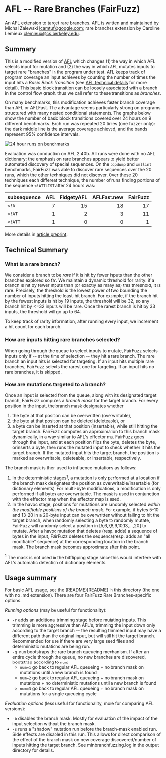 # AFL -- Rare Branches (FairFuzz)

An AFL extension to target rare branches. AFL is written and maintained by Michal Zalewski <lcamtuf@google.com>; rare branches extension by Caroline Lemieux <clemieux@cs.berkeley.edu>.


## Summary

This is a modified version of [AFL](http://lcamtuf.coredump.cx/afl/) which changes (1) the way in which AFL selects input for mutation and (2) the way in which AFL mutates inputs to target rare "branches" in the program under test. AFL keeps track of program coverage an input achieves by counting the number of times the input hits a _Basic Block Transition_ (see [AFL technical details](http://lcamtuf.coredump.cx/afl/technical_details.txt) for more detail). This basic block transition can be loosely associated with a branch in the control flow graph, thus we call refer to these transitions as _branches_.

On many benchmarks, this modification achieves faster branch coverage than AFL or AFLFast. The advantage seems particularly strong on programs structured with many nested conditional statements. The graphs below show the number of basic block transitions covered over 24 hours on 9 different benchmarks. Each run was repeated 20 times (one fuzzer only): the dark middle line is the average coverage achieved, and the bands represent 95% confidence intervals.

![24 hour runs on benchmarks](https://github.com/carolemieux/afl-rb/raw/master/24-hour-runs-2.40b.png)

Evaluation was conduction on AFL 2.40b. All runs were done with no AFL dictionary: the emphasis on rare branches appears to yield better automated discovery of special sequences. On the `tcpdump` and `xmllint` benchmarks, FairFuzz was able to discover rare sequences over the 20 runs, which the other techniques did not discover. Over these 20 techniques each different technique, the number of runs finding portions of the sequence `<!ATTLIST` after 24 hours was:

| subsequence | AFL | FidgetyAFL | AFLFast.new | FairFuzz|
| ------ | --------: | --------: | --------: | --------: |
| `<!A` |  7 | 15 | 18| 17|
| `<!AT` |  1 | 2 | 3| 11|
| `<!ATT` |  1 | 0 | 0| 1|

More details in [article preprint](TODO).

## Technical Summary

### What is a rare branch?

We consider a branch to be _rare_ if it is hit by fewer inputs than the other branches explored so far. We maintain a dynamic threshold for rarity: if a branch is hit by fewer inputs than (or exactly as many as) this threshold, it is rare. Precisely, the threshold is the lowest power of two bounding the number of inputs hitting the least-hit branch. For example, if the branch hit by the fewest inputs is hit by 19 inputs, the threshold will be 32, so any branch hit by <=32 inputs will be rare. Once the rarest branch is hit by 33 inputs, the threshold will go up to 64. 

To keep track of rarity information, after running every input, we increment a hit count for each branch. 

### How are inputs hitting rare branches selected?

When going through the queue to select inputs to mutate, FairFuzz selects inputs only if -- at the time of selection -- they hit a rare branch. The rare branch an input hits is selected for targeting. If an input hits multiple rare branches, FairFuzz selects the rarest one for targeting. If an input hits no rare branches, it is skipped.

### How are mutations targeted to a branch?

Once an input is selected from the queue, along with its designated target branch, FairFuzz computes a _branch mask_ for the target branch. For every position in the input, the branch mask designates whether
1. the byte at that position can be overwritten (overwritable),
2. the byte at that position can be deleted (deleteable), or
3. a byte can be inserted at that position (insertable),
while still hitting the target branch. FairFuzz computes an approximation to this branch mask dynamically, in a way similar to AFL's effector ma. FairFuzz goes through the input, and at each position flips the byte, deletes the byte, orinserts a byte, then runs the mutated input to check whether it hits the target branch. If the mutated input hits the target branch, the position is marked as overwritable, deleteable, or insertable, respectively.

The branch mask is then used to influence mutations as follows:
1. In the deterministic stages<sup>[1](#footnote1)</sup>, a mutation is only performed at a location if the branch mask designates the position as overwritable/insertable (for dictionary elements). For multi-byte modifications, a modification is only performed if all bytes are overwritable. The mask is used in conjunction with the effector map when the effector map is used.
2. In the havoc stage, positions for mutations are randomly selected _within the modifiable positions of the branch mask_. For example, if bytes 5-10 and 13-20 in a 20-byte input can be overwritten without failing to hit the target branch, when randomly selecting a byte to randomly mutate, FairFuzz will randomly select a position in [5,6,7,8,9,10,13,...,20] to mutate. After a havoc mutation that deletes (resp. adds) a sequence of bytes in the input, FairFuzz deletes the sequence(resp. adds an "all modifiable" sequence) at the corresponding location in the branch mask. The branch mask becomes approximate after this point.


<a name="footnote1"><sup>1</sup></a> The mask is not used in the bitflipping stage since this would interfere with AFL's automatic detection of dictionary elements. 


## Usage summary

For basic AFL usage, see the (README)[README] in this directory (the one with no .md extension). There are four FairFuzz Rare Branches-specific options.

*Running options* (may be useful for functionality):
- `-r` adds an additional trimming stage before mutating inputs. This trimming is more aggressive than AFL's, trimming the input down only according to the target branch -- the resulting trimmed input may have a different path than the original input, but will still hit the target branch. Recommended for use if there are very large seed files and deterministic mutations are being run.
- `-q num` bootstraps the rare branch queueing mechanism. If after an entire cycle through the queue, no new branches are discovered, bootstrap according to `num`:
  - `num=1` go back to regular AFL queueing + no branch mask on mutations until a new branch is found
  - `num=2` go back to regular AFL queueing + no branch mask on mutations + no deterministic mutations until a new branch is found
  - `num=3` go back to regular AFL queueing + no branch mask on mutations for a single queueing cycle

*Evaluation options* (less useful for functionality, more for comparing AFL versions):
- `-b` disables the branch mask. Mostly for evaluation of the impact of the input selection without the branch mask. 
- `-s` runs a "shadow" mutation run before the branch-mask enabled run. Side effects are disabled in this run. This allows for direct comparison of the effect of the branch mask on new coverage discovered/number of inputs hitting the target branch. See minbranchfuzzing.log in the output directory for details.






